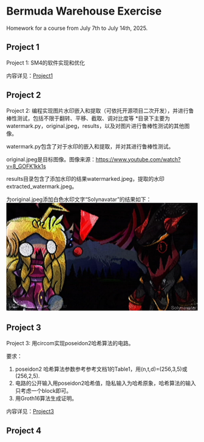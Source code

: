 # Bermuda Warehouse Exercise

Homework for a course from July 7th to July 14th, 2025.

## Project 1
Project 1: SM4的软件实现和优化

内容详见：[Project1](./Project-1/readme.md)

## Project 2
Project 2: 编程实现图片水印嵌入和提取（可依托开源项目二次开发），并进行鲁棒性测试，包括不限于翻转、平移、截取、调对比度等
*目录下主要为watermark.py，original.jpeg，results，以及对图片进行鲁棒性测试的其他图像。

watermark.py包含了对于水印的嵌入和提取，并对其进行鲁棒性测试。

original.jpeg是目标图像。图像来源：https://www.youtube.com/watch?v=8_GOFK1kk1s

results目录包含了添加水印的结果watermarked.jpeg，提取的水印extracted_watermark.jpeg。

为original.jpeg添加白色水印文字“Solynavatar”的结果如下：
![项目2测试结果](./images/proj2test.jpeg '项目2测试结果')

## Project 3
Project 3: 用circom实现poseidon2哈希算法的电路。

要求： 
1. poseidon2 哈希算法参数参考参考文档1的Table1，用(n,t,d)=(256,3,5)或(256,2,5).
2. 电路的公开输入用poseidon2哈希值，隐私输入为哈希原象，哈希算法的输入只考虑一个block即可。
3. 用Groth16算法生成证明。

内容详见：[Project3](./Project-3/readme.md)

## Project 4